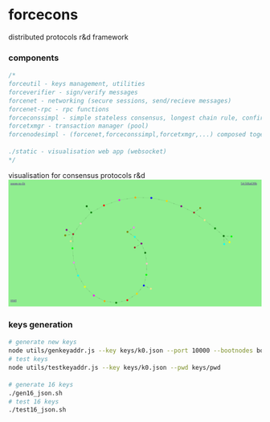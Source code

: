 # forcecons
distributed protocols r&amp;d framework

### components
```js
/*
forceutil - keys management, utilities
forceverifier - sign/verify messages
forcenet - networking (secure sessions, send/recieve messages)
forcenet-rpc - rpc functions
forceconssimpl - simple stateless consensus, longest chain rule, confirmations are next blocks, finality after n blocks
forcetxmgr - transaction manager (pool)
forcenodesimpl - (forcenet,forceconssimpl,forcetxmgr,...) composed together

./static - visualisation web app (websocket)
*/
```


visualisation for consensus protocols r&d
![forcecons blockchain graph](forcecons-blockchain-graph.png)

### keys generation
```bash
# generate new keys
node utils/genkeyaddr.js --key keys/k0.json --port 10000 --bootnodes bootnodes.json --pwd keys/pwd
# test keys
node utils/testkeyaddr.js --key keys/k0.json --pwd keys/pwd

# generate 16 keys
./gen16_json.sh
# test 16 keys
./test16_json.sh
```

